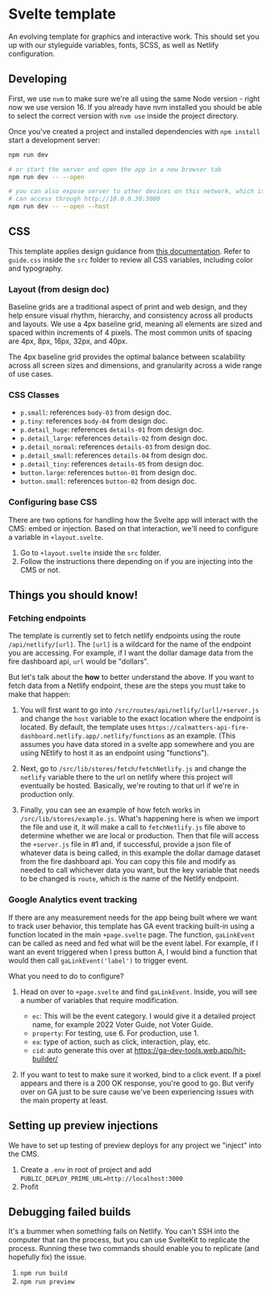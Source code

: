 # Svelte template

An evolving template for graphics and interactive work. This should set you up with our styleguide variables, fonts, SCSS, as well as Netlify configuration.

## Developing

First, we use `nvm` to make sure we're all using the same Node version - right now we use version 16. If you already have nvm installed you should be able to select the correct version with `nvm use` inside the project directory.

Once you've created a project and installed dependencies with `npm install` start a development server:

```bash
npm run dev

# or start the server and open the app in a new browser tab
npm run dev -- --open

# you can also expose server to other devices on this network, which is useful for mobile development
# can access through http://10.0.0.30:3000
npm run dev -- --open --host
```
## CSS

This template applies design guidance from [this documentation](https://zeroheight.com/9f6eb9a46/p/7663ab-typography/b/1167ec). Refer to `guide.css` inside the `src` folder to review all CSS variables, including color and typography.

### Layout (from design doc)

Baseline grids are a traditional aspect of print and web design, and they help ensure visual rhythm, hierarchy, and consistency across all products and layouts. We use a 4px baseline grid, meaning all elements are sized and spaced within increments of 4 pixels. The most common units of spacing are 4px, 8px, 16px, 32px, and 40px.

The 4px baseline grid provides the optimal balance between scalability across all screen sizes and dimensions, and granularity across a wide range of use cases.

### CSS Classes 
- `p.small`: references `body-03` from design doc. 
- `p.tiny`: references `body-04` from design doc. 
- `p.detail_huge`: references `details-01` from design doc. 
- `p.detail_large`: references `details-02` from design doc. 
- `p.detail_normal`: references `details-03` from design doc. 
- `p.detail_small`: references `details-04` from design doc. 
- `p.detail_tiny`: references `details-05` from design doc. 
- `button.large`: references `button-01` from design doc. 
- `button.small`: references `button-02` from design doc. 

### Configuring base CSS

There are two options for handling how the Svelte app will interact with the CMS: embed or injection. Based on that interaction, we'll need to configure a variable in `+layout.svelte`. 

1. Go to `+layout.svelte` inside the `src` folder.
2. Follow the instructions there depending on if you are injecting into the CMS or not.


## Things you should know!

### Fetching endpoints

The template is currently set to fetch netlify endpoints using the route `/api/netlify/[url]`. The `[url]` is a wildcard for the name of the endpoint you are accessing. For example, if I want the dollar damage data from the fire dashboard api, `url` would be "dollars".

But let's talk about the **how** to better understand the above. If you want to fetch data from a Netlify endpoint, these are the steps you must take to make that happen: 

1. You will first want to go into `/src/routes/api/netlify/[url]/+server.js` and change the `host` variable to the exact location where the endpoint is located. By default, the template uses `https://calmatters-api-fire-dashboard.netlify.app/.netlify/functions` as an example. (This assumes you have data stored in a svelte app somewhere and you are using NEtlify to host it as an endpoint using "functions").

2. Next, go to `/src/lib/stores/fetch/fetchNetlify.js` and change the `netlify` variable there to the url on netlify where this project will eventually be hosted. Basically, we're routing to that url if we're in production only. 

3. Finally, you can see an example of how fetch works in `/src/lib/stores/example.js`. What's happening here is when we import the file and use it, it will make a call to `fetchNetlify.js` file above to determine whether we are local or production. Then that file will access the `+server.js` file in #1 and, if successful, provide a json file of whatever data is being called, in this example the dollar damage dataset from the fire dashboard api. You can copy this file and modify as needed to call whichever data you want, but the key variable that needs to be changed is `route`, which is the name of the Netlify endpoint.

### Google Analytics event tracking

If there are any measurement needs for the app being built where we want to track user behavior, this template has GA event tracking built-in using a function located in the main `+page.svelte` page. The function, `gaLinkEvent` can be called as need and fed what will be the event label. For example, if I want an event triggered when I press button A, I would bind a function that would then call `gaLinkEvent('label')` to trigger event. 

What you need to do to configure?

1. Head on over to `+page.svelte` and find `gaLinkEvent`. Inside, you will see a number of variables that require modification.
    - `ec`: This will be the event category. I would give it a detailed project name, for example 2022 Voter Guide, not Voter Guide. 
    - `property`: For testing, use 6. For production, use 1.
    - `ea`: type of action, such as click, interaction, play, etc. 
    - `cid`: auto generate this over at https://ga-dev-tools.web.app/hit-builder/

2. If you want to test to make sure it worked, bind to a click event. If a pixel appears and there is a 200 OK response, you're good to go. But verify over on GA just to be sure cause we've been experiencing issues with the main property at least.


## Setting up preview injections

We have to set up testing of preview deploys for any project we "inject" into the CMS.

1. Create a `.env` in root of project and add `PUBLIC_DEPLOY_PRIME_URL=http://localhost:3000`
2. Profit


## Debugging failed builds

It's a bummer when something fails on Netlify. You can't SSH into the computer that ran the process, but you can use SvelteKit to replicate the process. Running these two commands should enable you to replicate (and hopefully fix) the issue.

1. `npm run build`
2. `npm run preview`

